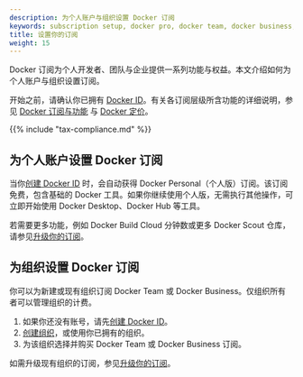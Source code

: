 ```yaml
---
description: 为个人账户与组织设置 Docker 订阅
keywords: subscription setup, docker pro, docker team, docker business, organization setup
title: 设置你的订阅
weight: 15
---
```


Docker 订阅为个人开发者、团队与企业提供一系列功能与权益。本文介绍如何为个人账户与组织设置订阅。

开始之前，请确认你已拥有 [Docker ID](../accounts/create-account.md)。有关各订阅层级所含功能的详细说明，参见 [Docker 订阅与功能](./details.md) 与 [Docker 定价](https://www.docker.com/pricing/)。

{{% include "tax-compliance.md" %}}

## 为个人账户设置 Docker 订阅

当你[创建 Docker ID](../accounts/create-account.md) 时，会自动获得 Docker Personal（个人版）订阅。该订阅免费，包含基础的 Docker 工具。如果你继续使用个人版，无需执行其他操作，可立即开始使用 Docker Desktop、Docker Hub 等工具。

若需要更多功能，例如 Docker Build Cloud 分钟数或更多 Docker Scout 仓库，请参见[升级你的订阅](./change.md#upgrade-your-subscription)。

## 为组织设置 Docker 订阅

你可以为新建或现有组织订阅 Docker Team 或 Docker Business。仅组织所有者可以管理组织的计费。

1. 如果你还没有账号，请先[创建 Docker ID](../accounts/create-account.md)。
1. [创建组织](../admin/organization/orgs.md)，或使用你已拥有的组织。
1. 为该组织选择并购买 Docker Team 或 Docker Business 订阅。

如需升级现有组织的订阅，参见[升级你的订阅](./change.md#upgrade-your-subscription)。
